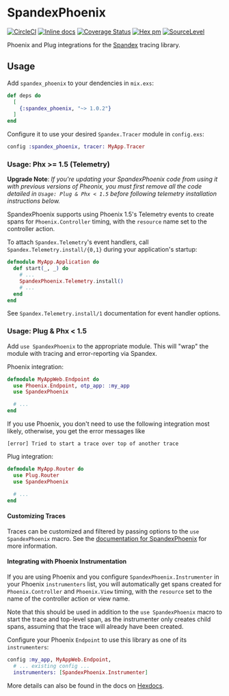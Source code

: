 # SpandexPhoenix
[![CircleCI](https://circleci.com/gh/spandex-project/spandex_phoenix.svg?style=svg)](https://circleci.com/gh/spandex-project/spandex_phoenix)
[![Inline docs](http://inch-ci.org/github/spandex-project/spandex_phoenix.svg)](http://inch-ci.org/github/spandex-project/spandex_phoenix)
[![Coverage Status](https://coveralls.io/repos/github/spandex-project/spandex_phoenix/badge.svg)](https://coveralls.io/github/spandex-project/spandex_phoenix)
[![Hex pm](http://img.shields.io/hexpm/v/spandex_phoenix.svg?style=flat)](https://hex.pm/packages/spandex_phoenix)
[![SourceLevel](https://sourcelevel.io/github/spandex-project/spandex_phoenix.svg)](https://sourcelevel.io/github/spandex-project/spandex_phoenix)

Phoenix and Plug integrations for the
[Spandex](https://github.com/spandex-project/spandex) tracing library.

## Usage

Add `spandex_phoenix` to your dendencies in `mix.exs`:

```elixir
def deps do
  [
    {:spandex_phoenix, "~> 1.0.2"}
  ]
end
```

Configure it to use your desired `Spandex.Tracer` module in `config.exs`:

```elixir
config :spandex_phoenix, tracer: MyApp.Tracer
```

### Usage: Phx >= 1.5 (Telemetry)

**Upgrade Note**: *If you're updating your SpandexPhoenix code from using it with previous versions of Pheonix,
you must first remove all the code detailed in `Usage: Plug & Phx < 1.5` before following
telemetry installation instructions below.*


SpandexPhoenix supports using Phoenix 1.5's Telemetry events to create spans for
`Phoenix.Controller` timing, with the `resource` name set to the controller action.

To attach `Spandex.Telemetry`'s event handlers, call `Spandex.Telemetry.install/{0,1}`
during your application's startup:

```elixir
defmodule MyApp.Application do
  def start(_, _) do
    # ...
    SpandexPhoenix.Telemetry.install()
    # ...
  end
end
```

See `Spandex.Telemetry.install/1` documentation for event handler options.

### Usage: Plug & Phx < 1.5

Add `use SpandexPhoenix` to the appropriate module. This will "wrap" the
module with tracing and error-reporting via Spandex.

Phoenix integration:

```elixir
defmodule MyAppWeb.Endpoint do
  use Phoenix.Endpoint, otp_app: :my_app
  use SpandexPhoenix

  # ...
end
```

If you use Phoenix, you don't need to use the following integration most likely, otherwise, you get the error messages like
```
[error] Tried to start a trace over top of another trace
```

Plug integration:
```elixir
defmodule MyApp.Router do
  use Plug.Router
  use SpandexPhoenix

  # ...
end
```

#### Customizing Traces

Traces can be customized and filtered by passing options to the `use SpandexPhoenix` macro.
See the [documentation for SpandexPhoenix] for more information.

#### Integrating with Phoenix Instrumentation

If you are using Phoenix and you configure `SpandexPhoenix.Instrumenter` in
your Phoenix `instrumenters` list, you will automatically get spans created for
`Phoenix.Controller` and `Phoenix.View` timing, with the `resource` set to the
name of the controller action or view name.

Note that this should be used in addition to the `use SpandexPhoenix`
macro to start the trace and top-level span, as the instrumenter only creates
child spans, assuming that the trace will already have been created.

Configure your Phoenix `Endpoint` to use this library as one of its
`instrumenters`:

```elixir
config :my_app, MyAppWeb.Endpoint,
  # ... existing config ...
  instrumenters: [SpandexPhoenix.Instrumenter]
```

More details can also be found in the docs on [Hexdocs].

[Hexdocs]: https://hexdocs.pm/spandex_phoenix
[documentation for SpandexPhoenix]: https://hexdocs.pm/spandex_phoenix/SpandexPhoenix.html
